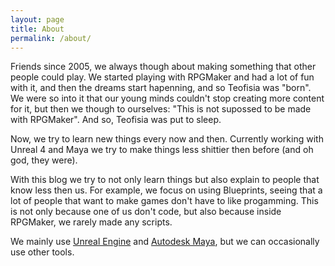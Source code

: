 ```yaml
---
layout: page
title: About
permalink: /about/
---
```


Friends since 2005, we always though about making something that other people could play. We started playing with RPGMaker and had a lot of fun with it, and then the dreams start hapenning, and so Teofisia was "born". We were so into it that our young minds couldn't stop creating more content for it, but then we though to ourselves: "This is not supossed to be made with RPGMaker". And so, Teofisia was put to sleep.

Now, we try to learn new things every now and then. Currently working with Unreal 4 and Maya we try to make things less shittier then before (and oh god, they were).

With this blog we try to not only learn things but also explain to people that know less then us. For example, we focus on using Blueprints, seeing that a lot of people that want to make games don't have to like progamming. This is not only because one of us don't code, but also because inside RPGMaker, we rarely made any scripts.

We mainly use [Unreal Engine](https://www.unrealengine.com/what-is-unreal-engine-4) and [Autodesk Maya](http://www.autodesk.com.br/products/maya/overview), but we can occasionally use other tools.